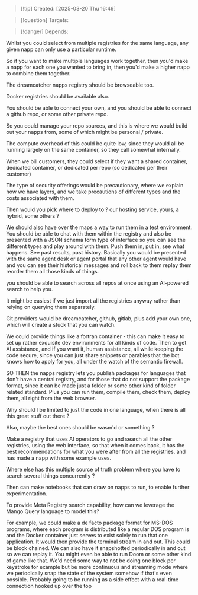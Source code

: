
>[!tip] Created: [2025-03-20 Thu 16:49]

>[!question] Targets: 

>[!danger] Depends: 

Whilst you could select from multiple registries for the same language, any given napp can only use a particular runtime.

So if you want to make multiple languages work together, then you'd make a napp for each one you wanted to bring in, then you'd make a higher napp to combine them together.

The dreamcatcher napps registry should be browseable too.

Docker registries should be available also.

You should be able to connect your own, and you should be able to connect a github repo, or some other private repo.

So you could manage your repo sources, and this is where we would build out your napps from, some of which might be personal / private.

The compute overhead of this could be quite low, since they would all be running largely on the same container, so they call somewhat internally.

When we bill customers, they could select if they want a shared container, dedicated container, or dedicated per repo (so dedicated per their customer)

The type of security offerings would be precautionary, where we explain how we have layers, and we take precautions of different types and the costs associated with them.

Then would you pick where to deploy to ?  our hosting service, yours, a hybrid, some others ?

We should also have over the maps a way to run them in a test environment. You should be able to chat with them within the registry and also be presented with a JSON schema form type of interface so you can see the different types and play around with them. Push them in, put in, see what happens. See past results, past history. Basically you would be presented with the same agent desk or agent portal that any other agent would have and you can see their historical messages and roll back to them replay them reorder them all those kinds of things.

you should be able to search across all repos at once using an AI-powered search to help you. 

It might be easiest if we just import all the registries anyway rather than relying on querying them separately. 

Git providers would be dreamcatcher, github, gitlab, plus add your own one, which will create a stuck that you can watch.

We could provide things like a fortran container - this can make it easy to set up rather exquisite dev environments for all kinds of code.  Then to get AI assistance, and if you want it, human assistance, all while keeping the code secure, since you can just share snippets or parables that the bot knows how to apply for you, all under the watch of the semantic firewall.

SO THEN the napps registry lets you publish packages for languages that don't have a central registry, and for those that do not support the package format, since it can be made just a folder or some other kind of folder related standard.  Plus you can run them, compile them, check them, deploy them, all right from the web browser.

Why should I be limited to just the code in one language, when there is all this great stuff out there ?

Also, maybe the best ones should be wasm'd or something ?

Make a registry that uses AI operators to go and search all the other registries, using the web interface, so that when it comes back, it has the best recommendations for what you were after from all the registries, and has made a napp with some example uses.

Where else has this multiple source of truth problem where you have to search several things concurrently ?

Then can make notebooks that can draw on napps to run, to enable further experimentation.

To provide Meta Registry search capability, how can we leverage the Mango Query language to model this? 

For example, we could make a de facto package format for MS-DOS programs, where each program is distributed like a regular DOS program is and the Docker container just serves to exist solely to run that one application. It would then provide the terminal stream in and out. This could be block chained. We can also have it snapshotted periodically in and out so we can replay it. You might even be able to run Doom or some other kind of game like that. We'd need some way to not be doing one block per keystroke for example but be more continuous and streaming mode where we periodically snap the state of the system somehow if that's even possible. Probably going to be running as a side effect with a real-time connection hooked up over the top 